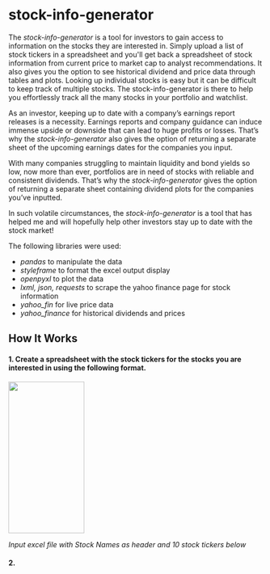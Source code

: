 # stock-info-generator

The *stock-info-generator* is a tool for investors to gain access to information on the stocks they are interested in. Simply upload a list of stock tickers in a spreadsheet and you'll get back a spreadsheet of stock information from current price to market cap to analyst recommendations. It also gives you the option to see historical dividend and price data through tables and plots. Looking up individual stocks is easy but it can be difficult to keep track of multiple stocks. The stock-info-generator is there to help you effortlessly track all the many stocks in your portfolio and watchlist.

As an investor, keeping up to date with a company’s earnings report releases is a necessity. Earnings reports and company guidance can induce immense upside or downside that can lead to huge profits or losses. That’s why the *stock-info-generator* also gives the option of returning a separate sheet of the upcoming earnings dates for the companies you input.

With many companies struggling to maintain liquidity and bond yields so low, now more than ever, portfolios are in need of stocks with reliable and consistent dividends. That’s why the  *stock-info-generator* gives the option of returning a separate sheet containing dividend plots for the companies you’ve inputted. 

In such volatile circumstances, the  *stock-info-generator* is a tool that has helped me and will hopefully help other investors stay up to date with the stock market!

The following libraries were used:
* *pandas* to manipulate the data
* *styleframe* to format the excel output display
* *openpyxl* to plot the data 
* *lxml, json, requests* to scrape the yahoo finance page for stock information
* *yahoo_fin* for live price data
* *yahoo_finance* for historical dividends and prices

## How It Works

#### 1. Create a spreadsheet with the stock tickers for the stocks you are interested in using the following format.
<img src="https://user-images.githubusercontent.com/55144676/83339363-0eca7000-a29b-11ea-9629-ee9a5c60f26a.JPG" width="150" height="300">

*Input excel file with Stock Names as header and 10 stock tickers below*

#### 2. 




